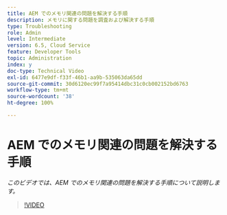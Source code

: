 ```yaml
---
title: AEM でのメモリ関連の問題を解決する手順
description: メモリに関する問題を調査および解決する手順
type: Troubleshooting
role: Admin
level: Intermediate
version: 6.5, Cloud Service
feature: Developer Tools
topic: Administration
index: y
doc-type: Technical Video
exl-id: 6477e9df-f33f-46b1-aa9b-535063da65dd
source-git-commit: 30d6120ec99f7a95414dbc31c0cb002152bd6763
workflow-type: tm+mt
source-wordcount: '38'
ht-degree: 100%

---
```


# AEM でのメモリ関連の問題を解決する手順

*このビデオでは、AEM でのメモリ関連の問題を解決する手順について説明します。*

>[!VIDEO](https://video.tv.adobe.com/v/335473?quality=12&learn=on)

